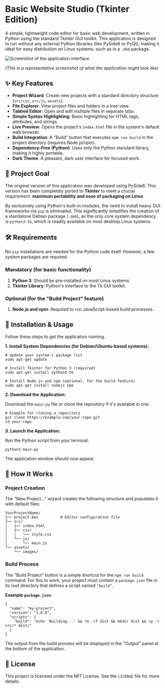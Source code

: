 # Basic Website Studio (Tkinter Edition)

A simple, lightweight code editor for basic web development, written in
Python using the standard Tkinter GUI toolkit. This application is
designed to run without any external Python libraries (like PySide6 or
PyQt), making it ideal for easy distribution on Linux systems, such as
in a `.deb` package.

![Screenshot of the application
interface](https://i.imgur.com/vHq1g3r.png)

*(This is a representative screenshot of what the application might look
like)*

## ✨ Key Features

-   **Project Wizard**: Create new projects with a standard directory
    structure (`src/css`, `src/js`, `assets`).
-   **File Explorer**: View project files and folders in a tree view.
-   **Tabbed Editor**: Open and edit multiple files in separate tabs.
-   **Simple Syntax Highlighting**: Basic highlighting for HTML tags,
    attributes, and strings.
-   **Live Preview**: Opens the project\'s `index.html` file in the
    system\'s default web browser.
-   **Build Integration**: A \"Build\" button that executes
    `npm run build` in the project directory (requires Node.js/npm).
-   **Dependency-Free (Python)**: Uses only the Python standard library,
    making it highly portable.
-   **Dark Theme**: A pleasant, dark user interface for focused work.

## 🎯 Project Goal

The original version of this application was developed using PySide6.
This version has been completely ported to **Tkinter** to meet a crucial
requirement: **maximum portability and ease of packaging on Linux**.

By exclusively using Python\'s built-in modules, the need to install
heavy GUI frameworks via `pip` is eliminated. This significantly
simplifies the creation of a standalone Debian package (`.deb`), as the
only core system dependency is `python3-tk`, which is readily available
on most desktop Linux systems.

## 🛠️ Requirements

No `pip` installations are needed for the Python code itself. However, a
few system packages are required.

### Mandatory (for basic functionality)

1.  **Python 3**: Should be pre-installed on most Linux systems.
2.  **Tkinter Library**: Python\'s interface to the Tk GUI toolkit.

### Optional (for the \"Build Project\" feature)

1.  **Node.js and npm**: Required to run JavaScript-based build
    processes.

## 🚀 Installation & Usage

Follow these steps to get the application running.

**1. Install System Dependencies (for Debian/Ubuntu-based systems):**

    # Update your system's package list
    sudo apt-get update

    # Install Tkinter for Python 3 (required)
    sudo apt-get install python3-tk

    # Install Node.js and npm (optional, for the build feature)
    sudo apt-get install nodejs npm

**2. Download the Application:**

Download the `main.py` file or clone the repository if it\'s available
in one.

    # Example for cloning a repository
    git clone https://example.com/your-repo.git
    cd your-repo

**3. Launch the Application:**

Run the Python script from your terminal.

    python3 main.py

The application window should now appear.

## 📝 How It Works

### Project Creation

The \"New Project\...\" wizard creates the following structure and
populates it with default files:

    YourProjectName/
    ├── project.bws          # Editor configuration file
    ├── src/
    │   ├── index.html
    │   ├── css/
    │   │   └── style.css
    │   └── js/
    │       └── main.js
    └── assets/
        └── images/

### Build Process

The \"Build Project\" button is a simple shortcut for the
`npm run build` command. For this to work, your project must contain a
`package.json` file in its root directory that defines a script named
`"build"`.

**Example `package.json`:**

    {
      "name": "my-project",
      "version": "1.0.0",
      "scripts": {
        "build": "echo 'Building...' && rm -rf dist && mkdir dist && cp -r src/* dist/"
      }
    }

The output from the build process will be displayed in the \"Output\"
panel at the bottom of the application.

## 📜 License

This project is licensed under the MIT License. See the `LICENSE` file
for more details.
